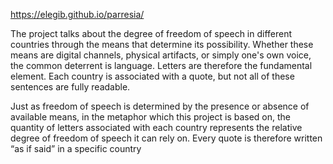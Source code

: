 https://elegib.github.io/parresia/

The project talks about the degree of freedom of speech in different countries through the means that determine its possibility. Whether these means are digital channels, physical artifacts, or simply one's own voice, the common deterrent is language. Letters are therefore the fundamental element. Each country is associated with a quote, but not all of these sentences are fully readable.

Just as freedom of speech is determined by the presence or absence of available means, in the metaphor which this project is based on, the quantity of letters associated with each country represents the relative degree of freedom of speech it can rely on. Every quote is therefore written “as if said” in a specific country
